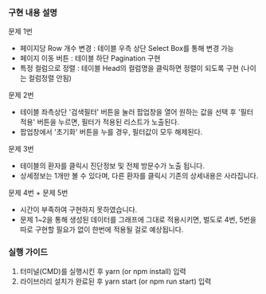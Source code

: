 ### 구현 내용 설명

문제 1번

- 페이지당 Row 개수 변경 : 테이블 우측 상단 Select Box를 통해 변경 가능
- 페이지 이동 버튼 : 테이블 하단 Pagination 구현
- 특정 컬럼으로 정렬 : 테이블 Head의 컬럼명을 클릭하면 정렬이 되도록 구현 (나이는 컬럼정렬 안됨)

문제 2번

- 테이블 좌측상단 '검색필터' 버튼을 눌러 팝업창을 열어 원하는 값을 선택 후 '필터 적용' 버튼을 누르면,
  필터가 적용된 리스트가 노출된다.
- 팝업창에서 '초기화' 버튼을 누를 경우, 필터값이 모두 해제된다.

문제 3번

- 테이블의 환자를 클릭시 진단정보 및 전체 방문수가 노출 됩니다.
- 상세정보는 1개만 볼 수 있다며, 다른 환자를 클릭시 기존의 상세내용은 사라집니다.

문제 4번 + 문제 5번

- 시간이 부족하여 구현하지 못하였습니다.
- 문제 1~2을 통해 생성된 데이터를 그래프에 그대로 적용시키면, 벌도로 4번, 5번을 따로 구현할 필요가 없이
  한번에 적용될 걸로 예상됩니다.

### 실행 가이드

1. 터미널(CMD)를 실행시킨 후 yarn (or npm install) 입력
2. 라이브러리 설치가 완료된 후 yarn start (or npm run start) 입력
